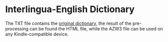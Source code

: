 # Interlingua-English Dictionary

The TXT file contains the [original dictionary](https://web.archive.org/web/20071227051537/http://www.bowks.net/worldlang/aux/b_IED.html), the result of the pre-processing can be found the HTML file, while the AZW3 file can be used on any Kindle-compatible device.
